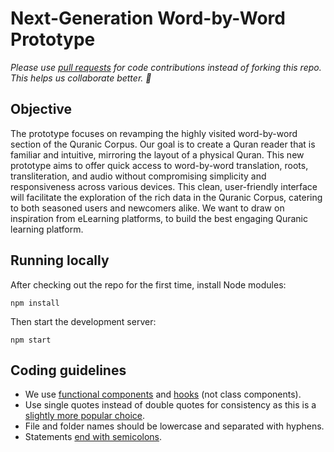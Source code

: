 # Next-Generation Word-by-Word Prototype

*Please use [pull requests](https://docs.github.com/en/github/collaborating-with-issues-and-pull-requests/creating-a-pull-request) for code contributions instead of forking this repo. This helps us collaborate better. 🚀*

## Objective

The prototype focuses on revamping the highly visited word-by-word section of the Quranic Corpus. Our goal is to create a Quran reader that is familiar and intuitive, mirroring the layout of a physical Quran. This new prototype aims to offer quick access to word-by-word translation, roots, transliteration, and audio without compromising simplicity and responsiveness across various devices. This clean, user-friendly interface will facilitate the exploration of the rich data in the Quranic Corpus, catering to both seasoned users and newcomers alike. We want to draw on inspiration from eLearning platforms, to build the best engaging Quranic learning platform.

## Running locally

After checking out the repo for the first time, install Node modules:

```
npm install
```

Then start the development server:

```
npm start
```

## Coding guidelines

* We use [functional components](https://betterprogramming.pub/pros-cons-of-functional-components-in-react-f52bded98db0) and [hooks](https://reactjs.org/docs/hooks-intro.html) (not class components).
* Use single quotes instead of double quotes for consistency as this is a [slightly more popular choice](https://medium.com/@bunlong/single-quotes-vs-double-quotes-in-javascript-f224894d554f).
* File and folder names should be lowercase and separated with hyphens.
* Statements [end with semicolons](https://dev.to/adriennemiller/semicolons-in-javascript-to-use-or-not-to-use-2nli).